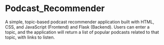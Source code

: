 # Podcast_Recommender
A simple, topic-based podcast recommender application built with HTML, CSS, and JavaScript (Frontend) and Flask (Backend). Users can enter a topic, and the application will return a list of popular podcasts related to that topic, with links to listen.
